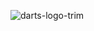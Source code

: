 ![darts-logo-trim](https://github.com/sharathkumarkr44/Darts_Timeseries/assets/129384816/883ccf0d-1d5d-4c34-ac0c-589e7054b6db)

